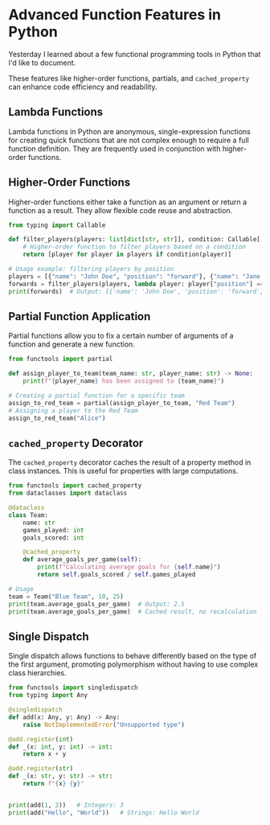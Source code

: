 # Advanced Function Features in Python
Yesterday I learned about a few functional programming tools in Python that I'd like to document. 

These features like higher-order functions, partials, and `cached_property` can enhance code efficiency and readability. 

## Lambda Functions
Lambda functions in Python are anonymous, single-expression functions for creating quick functions that are not complex enough to require a full function definition. They are frequently used in conjunction with higher-order functions.
## Higher-Order Functions

Higher-order functions either take a function as an argument or return a function as a result. They allow flexible code reuse and abstraction.

```python
from typing import Callable

def filter_players(players: list[dict[str, str]], condition: Callable[[dict[str, str]], bool]):
    # Higher-order function to filter players based on a condition
    return [player for player in players if condition(player)]

# Usage example: filtering players by position
players = [{"name": "John Doe", "position": "forward"}, {"name": "Jane Doe", "position": "goalkeeper"}]
forwards = filter_players(players, lambda player: player["position"] == "forward")
print(forwards)  # Output: [{'name': 'John Doe', 'position': 'forward'}]
```

## Partial Function Application

Partial functions allow you to fix a certain number of arguments of a function and generate a new function.

```python
from functools import partial

def assign_player_to_team(team_name: str, player_name: str) -> None:
    print(f"{player_name} has been assigned to {team_name}")

# Creating a partial function for a specific team
assign_to_red_team = partial(assign_player_to_team, "Red Team")
# Assigning a player to the Red Team
assign_to_red_team("Alice")

```

## `cached_property` Decorator

The `cached_property` decorator caches the result of a property method in class instances. This is useful for properties with large computations.

```python
from functools import cached_property
from dataclasses import dataclass

@dataclass
class Team:
    name: str
    games_played: int
    goals_scored: int

    @cached_property
    def average_goals_per_game(self):
        print(f"Calculating average goals for {self.name}")
        return self.goals_scored / self.games_played

# Usage
team = Team("Blue Team", 10, 25)
print(team.average_goals_per_game)  # Output: 2.5
print(team.average_goals_per_game)  # Cached result, no recalculation
```

## Single Dispatch

Single dispatch allows functions to behave differently based on the type of the first argument, promoting polymorphism without having to use complex class hierarchies. 

```python
from functools import singledispatch
from typing import Any

@singledispatch
def add(x: Any, y: Any) -> Any:
    raise NotImplementedError("Unsupported type")

@add.register(int)
def _(x: int, y: int) -> int:
    return x + y

@add.register(str)
def _(x: str, y: str) -> str:
    return f"{x} {y}"


print(add(1, 2))   # Integers: 3
print(add("Hello", "World"))   # Strings: Hello World
```
